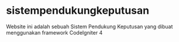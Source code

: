 # sistempendukungkeputusan
Website ini adalah sebuah Sistem Pendukung Keputusan yang dibuat menggunakan framework CodeIgniter 4
